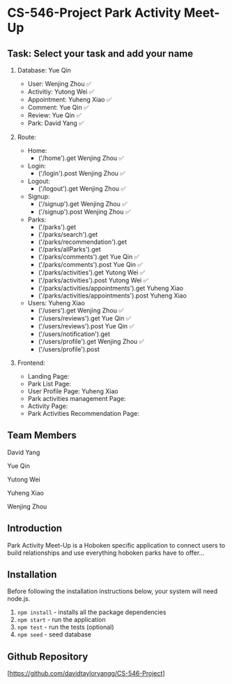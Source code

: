 # CS-546-Project Park Activity Meet-Up

## Task: Select your task and add your name

1. Database: Yue Qin
   - User: Wenjing Zhou :white_check_mark:
   - Activitiy: Yutong Wei :white_check_mark:
   - Appointment: Yuheng Xiao :white_check_mark:
   - Comment: Yue Qin :white_check_mark:
   - Review: Yue Qin :white_check_mark:
   - Park: David Yang :white_check_mark:
2. Route:
   - Home:
     - ('/home').get Wenjing Zhou :white_check_mark:
   - Login:
     - ('/login').post Wenjing Zhou :white_check_mark:
   - Logout:
     - ('/logout').get Wenjing Zhou :white_check_mark:
   - Signup:
     - ('/signup').get Wenjing Zhou :white_check_mark:
     - ('/signup').post Wenjing Zhou :white_check_mark:
   - Parks:
     - ('/parks').get
     - ('/parks/search').get
     - ('/parks/recommendation').get
     - ('/parks/allParks').get
     - ('/parks/comments').get Yue Qin :white_check_mark:
     - ('/parks/comments').post Yue Qin :white_check_mark:
     - ('/parks/activities').get Yutong Wei :white_check_mark:
     - ('/parks/activities').post Yutong Wei :white_check_mark:
     - ('/parks/activities/appointments').get Yuheng Xiao
     - ('/parks/activities/appointments').post Yuheng Xiao
   - Users: Yuheng Xiao
     - ('/users').get Wenjing Zhou :white_check_mark:
     - ('/users/reviews').get Yue Qin :white_check_mark:
     - ('/users/reviews').post Yue Qin :white_check_mark:
     - ('/users/notification').get
     - ('/users/profile').get Wenjing Zhou :white_check_mark:
     - ('/users/profile').post

3. Frontend:
   - Landing Page:
   - Park List Page:
   - User Profile Page: Yuheng Xiao
   - Park activities management Page:
   - Activity Page:
   - Park Activities Recommendation Page:

## Team Members

David Yang

Yue Qin

Yutong Wei

Yuheng Xiao

Wenjing Zhou

## Introduction

Park Activity Meet-Up is a Hoboken specific application to connect users to build relationships and use everything hoboken parks have to offer...

## Installation

Before following the installation instructions below, your system will need node.js.

1. `npm install` - installs all the package dependencies
2. `npm start` - run the application
3. `npm test` - run the tests (optional)
4. `npm seed` - seed database

## Github Repository

[https://github.com/davidtayloryangg/CS-546-Project]
